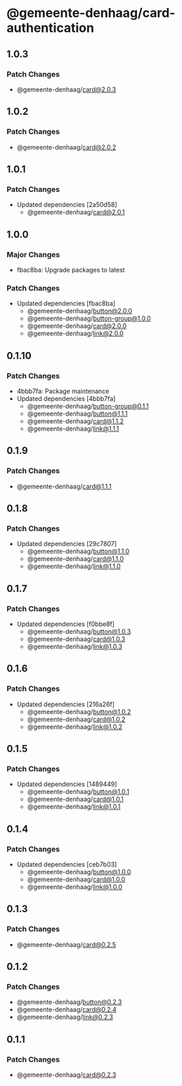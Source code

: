 # @gemeente-denhaag/card-authentication

## 1.0.3

### Patch Changes

- @gemeente-denhaag/card@2.0.3

## 1.0.2

### Patch Changes

- @gemeente-denhaag/card@2.0.2

## 1.0.1

### Patch Changes

- Updated dependencies [2a50d58]
  - @gemeente-denhaag/card@2.0.1

## 1.0.0

### Major Changes

- fbac8ba: Upgrade packages to latest

### Patch Changes

- Updated dependencies [fbac8ba]
  - @gemeente-denhaag/button@2.0.0
  - @gemeente-denhaag/button-group@1.0.0
  - @gemeente-denhaag/card@2.0.0
  - @gemeente-denhaag/link@2.0.0

## 0.1.10

### Patch Changes

- 4bbb7fa: Package maintenance
- Updated dependencies [4bbb7fa]
  - @gemeente-denhaag/button-group@0.1.1
  - @gemeente-denhaag/button@1.1.1
  - @gemeente-denhaag/card@1.1.2
  - @gemeente-denhaag/link@1.1.1

## 0.1.9

### Patch Changes

- @gemeente-denhaag/card@1.1.1

## 0.1.8

### Patch Changes

- Updated dependencies [29c7807]
  - @gemeente-denhaag/button@1.1.0
  - @gemeente-denhaag/card@1.1.0
  - @gemeente-denhaag/link@1.1.0

## 0.1.7

### Patch Changes

- Updated dependencies [f0bbe8f]
  - @gemeente-denhaag/button@1.0.3
  - @gemeente-denhaag/card@1.0.3
  - @gemeente-denhaag/link@1.0.3

## 0.1.6

### Patch Changes

- Updated dependencies [216a26f]
  - @gemeente-denhaag/button@1.0.2
  - @gemeente-denhaag/card@1.0.2
  - @gemeente-denhaag/link@1.0.2

## 0.1.5

### Patch Changes

- Updated dependencies [1489449]
  - @gemeente-denhaag/button@1.0.1
  - @gemeente-denhaag/card@1.0.1
  - @gemeente-denhaag/link@1.0.1

## 0.1.4

### Patch Changes

- Updated dependencies [ceb7b03]
  - @gemeente-denhaag/button@1.0.0
  - @gemeente-denhaag/card@1.0.0
  - @gemeente-denhaag/link@1.0.0

## 0.1.3

### Patch Changes

- @gemeente-denhaag/card@0.2.5

## 0.1.2

### Patch Changes

- @gemeente-denhaag/button@0.2.3
- @gemeente-denhaag/card@0.2.4
- @gemeente-denhaag/link@0.2.3

## 0.1.1

### Patch Changes

- @gemeente-denhaag/card@0.2.3
